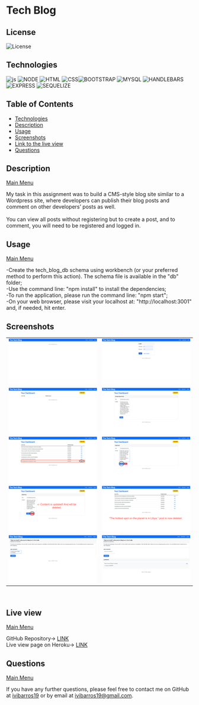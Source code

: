 <a name='home'></a>
# Tech Blog

## License

  ![License](https://img.shields.io/badge/License-MIT-blue)
  <br>
  
  <a name='tech'></a>
## Technologies
  ![js](https://img.shields.io/badge/JS-JavaScript-red) ![NODE](https://img.shields.io/badge/npm-Node.js-lightgrey) ![HTML](https://img.shields.io/badge/%3C%3E-HTML-brightgreen) ![CSS](https://img.shields.io/badge/.%7B%7D-CSS-yellowgreen)![BOOTSTRAP](https://img.shields.io/badge/%E2%99%A1-Bootstrap-blue) ![MYSQL](https://img.shields.io/badge/%F0%9F%90%AC-MySQL-ff69b4) ![HANDLEBARS](https://img.shields.io/badge/%7B%7B%20%7D%7D-Handlebars-black) ![EXPRESS](https://img.shields.io/badge/-Express-9cf) ![SEQUELIZE](https://img.shields.io/badge/-Sequelize-9cf)
  <br>
  
  
  <h2>Table of Contents</h2>
  
  * [Technologies](#tech)
  * [Description](#description)
  * [Usage](#usage)
  * [Screenshots](#scrs)
  * [Link to the live view](#live)
  * [Questions](#questions)



<a name='description'></a>
## Description
[Main Menu](#home)

My task in this assignment was to build a CMS-style blog site similar to a Wordpress site, where developers can publish their blog posts and comment on other developers’ posts as well.
<br>
<br>
You can view all posts without registering but to create a post, and to comment, you will need to be registered and logged in. 


<a name='usage'></a>
## Usage

[Main Menu](#home)
  
-Create the tech_blog_db schema using workbench (or your preferred method to perform this action). The schema file is available in the "db" folder;<br>
-Use the command line: "npm install" to install the dependencies;<br>
-To run the application, please run the command line: "npm start";<br>
-On your web browser, please visit your localhost at: "http://localhost:3001" and, if needed, hit enter. <br>


 
<a name='scrs'></a>
## Screenshots<br>

<table>
  <tr>
    <td><img src="img/screenshot1.png" target="blank" width=300px></td>
    <td><img src="img/screenshot2.png" target="blank" width=300px></td>

  </tr>
  <tr>
    <td><img src="img/screenshot3.png" target="blank" width=300px></td>
    <td><img src="img/screenshot4.png" target="blank" width=300px></td>

  </tr>
  <tr>
    <td><img src="img/screenshot5.png" target="blank" width=300px></td>
    <td><img src="img/screenshot6.png" target="blank" width=300px></td>

  </tr>
  <tr>
    <td><img src="img/screenshot7.png" target="blank" width=300px></td>
    <td><img src="img/screenshot8.png" target="blank" width=300px></td>

  </tr>

  <tr>
    <td><img src="img/screenshot9.png" target="blank" width=300px></td>
    <td><img src="img/screenshot10.png" target="blank" width=300px></td>

  </tr>

  </table>
 
<br>
<a name='live'></a>

## Live view
[Main Menu](#home)

GitHub Repository-> <a href="https://ibarros19.github.io/tBlog/" target="_blank">LINK</a> 
<br>
Live view page on Heroku-> <a href="https://blogivi.herokuapp.com/" target="_blank">LINK</a> 
<a name='questions'></a>

## Questions
[Main Menu](#home)

If you have any further questions, please feel free to contact me on GitHub at [ivibarros19](https://github.com/ivibarros19) or by email at [ivibarros19@gmail.com](ivibarros19@gmail.com).


